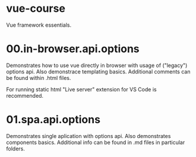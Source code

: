 # vue-course
Vue framework essentials.

# 00.in-browser.api.options
Demonstrates how to use vue directly in browser with usage of ("legacy") options api. Also demonstrace templating basics.
Additional comments can be found within .html files.

For running static html "Live server" extension for VS Code is recommended.

# 01.spa.api.options
Demonstrates single aplication with options api. Also demonstrates components basics.
Additional info can be found in .md files in particular folders.

